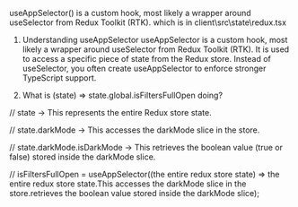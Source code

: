 useAppSelector() is a custom hook, most likely a wrapper around useSelector from Redux Toolkit (RTK).
which is in client\src\state\redux.tsx


1. Understanding useAppSelector
useAppSelector is a custom hook, most likely a wrapper around useSelector from Redux Toolkit (RTK).
It is used to access a specific piece of state from the Redux store.
Instead of useSelector, you often create useAppSelector to enforce stronger TypeScript support.

2. What is (state) => state.global.isFiltersFullOpen doing?

// state → This represents the entire Redux store state.

// state.darkMode → This accesses the darkMode slice in the store.

// state.darkMode.isDarkMode → This retrieves the boolean value (true or false) stored inside the darkMode slice.

// isFiltersFullOpen = useAppSelector((the entire redux store state) => the entire redux store state.This accesses the darkMode slice in the store.retrieves the boolean value stored inside the darkMode slice);
